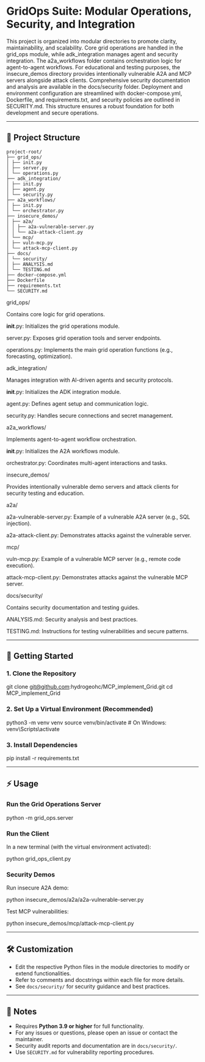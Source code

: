 # GridOps Suite: Modular Operations, Security, and Integration

This project is organized into modular directories to promote clarity, maintainability, and scalability. Core grid operations are handled in the grid_ops module, while adk_integration manages agent and security integration. The a2a_workflows folder contains orchestration logic for agent-to-agent workflows. For educational and testing purposes, the insecure_demos directory provides intentionally vulnerable A2A and MCP servers alongside attack clients. Comprehensive security documentation and analysis are available in the docs/security folder. Deployment and environment configuration are streamlined with docker-compose.yml, Dockerfile, and requirements.txt, and security policies are outlined in SECURITY.md. This structure ensures a robust foundation for both development and secure operations.

---

## 📁 Project Structure
```
project-root/
├── grid_ops/
│ ├── init.py
│ ├── server.py
│ └── operations.py
├── adk_integration/
│ ├── init.py
│ ├── agent.py
│ └── security.py
├── a2a_workflows/
│ ├── init.py
│ └── orchestrator.py
├── insecure_demos/
│ ├── a2a/
│ │ ├── a2a-vulnerable-server.py
│ │ └── a2a-attack-client.py
│ └── mcp/
│ ├── vuln-mcp.py
│ └── attack-mcp-client.py
├── docs/
│ └── security/
│ ├── ANALYSIS.md
│ └── TESTING.md
├── docker-compose.yml
├── Dockerfile
├── requirements.txt
└── SECURITY.md
```


grid_ops/

Contains core logic for grid operations.

__init__.py: Initializes the grid operations module.

server.py: Exposes grid operation tools and server endpoints.

operations.py: Implements the main grid operation functions (e.g., forecasting, optimization).

adk_integration/

Manages integration with AI-driven agents and security protocols.

__init__.py: Initializes the ADK integration module.

agent.py: Defines agent setup and communication logic.

security.py: Handles secure connections and secret management.

a2a_workflows/

Implements agent-to-agent workflow orchestration.

__init__.py: Initializes the A2A workflows module.

orchestrator.py: Coordinates multi-agent interactions and tasks.

insecure_demos/

Provides intentionally vulnerable demo servers and attack clients for security testing and education.

a2a/

a2a-vulnerable-server.py: Example of a vulnerable A2A server (e.g., SQL injection).

a2a-attack-client.py: Demonstrates attacks against the vulnerable server.

mcp/

vuln-mcp.py: Example of a vulnerable MCP server (e.g., remote code execution).

attack-mcp-client.py: Demonstrates attacks against the vulnerable MCP server.

docs/security/

Contains security documentation and testing guides.

ANALYSIS.md: Security analysis and best practices.

TESTING.md: Instructions for testing vulnerabilities and secure patterns.


---

## 🚀 Getting Started

### 1. Clone the Repository

git clone git@github.com:hydrogeohc/MCP_implement_Grid.git
cd MCP_implement_Grid

### 2. Set Up a Virtual Environment (Recommended)

python3 -m venv venv
source venv/bin/activate # On Windows: venv\Scripts\activate


### 3. Install Dependencies

pip install -r requirements.txt


---

## ⚡ Usage

### Run the Grid Operations Server

python -m grid_ops.server


### Run the Client

In a new terminal (with the virtual environment activated):

python grid_ops_client.py


### Security Demos

Run insecure A2A demo:

python insecure_demos/a2a/a2a-vulnerable-server.py

Test MCP vulnerabilities:

python insecure_demos/mcp/attack-mcp-client.py


---

## 🛠️ Customization

- Edit the respective Python files in the module directories to modify or extend functionalities.
- Refer to comments and docstrings within each file for more details.
- See `docs/security/` for security guidance and best practices.

---

## 📝 Notes

- Requires **Python 3.9 or higher** for full functionality.
- For any issues or questions, please open an issue or contact the maintainer.
- Security audit reports and documentation are in `docs/security/`.
- Use `SECURITY.md` for vulnerability reporting procedures.